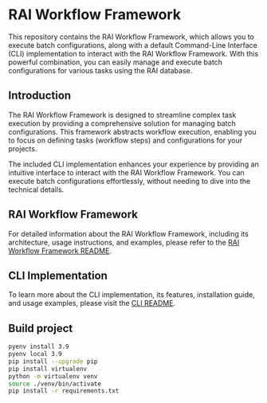 # RAI Workflow Framework

This repository contains the RAI Workflow Framework, which allows you to execute batch configurations, along with a default Command-Line Interface (CLI) implementation to interact with the RAI Workflow Framework. With this powerful combination, you can easily manage and execute batch configurations for various tasks using the RAI database.

## Introduction

The RAI Workflow Framework is designed to streamline complex task execution by providing a comprehensive solution for managing batch configurations. This framework abstracts workflow execution, enabling you to focus on defining tasks (workflow steps) and configurations for your projects.

The included CLI implementation enhances your experience by providing an intuitive interface to interact with the RAI Workflow Framework. You can execute batch configurations effortlessly, without needing to dive into the technical details.

## RAI Workflow Framework

For detailed information about the RAI Workflow Framework, including its architecture, usage instructions, and examples, please refer to the [RAI Workflow Framework README](workflow/README.md).

## CLI Implementation

To learn more about the CLI implementation, its features, installation guide, and usage examples, please visit the [CLI README](cli/README.md).

## Build project
```bash
pyenv install 3.9
pyenv local 3.9
pip install --upgrade pip
pip install virtualenv
python -m virtualenv venv
source ./venv/bin/activate
pip install -r requirements.txt
```
